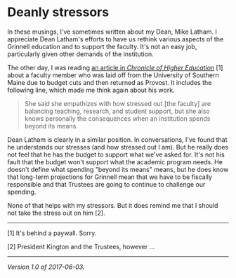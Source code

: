 Deanly stressors
================

In these musings, I've sometimes written about my Dean, Mike Latham.  I
appreciate Dean Latham's efforts to have us rethink various aspects of the
Grinnell education and to support the faculty.  It's not an easy job,
particularly given other demands of the institution.

The other day, I was reading [an article in _Chronicle of Higher
Education_](http://www.chronicle.com/article/A-Professor-Laid-Off-Returns/240204)
[1] about a faculty member who was laid off from the University of Southern
Maine due to budget cuts and then returned as Provost.  It includes the
following line, which made me think again about his work.

> She said she empathizes with how stressed out [the faculty] are balancing teaching, research, and student support, but she also knows personally the consequences when an institution spends beyond its means.

Dean Latham is clearly in a similar position.  In conversations, I've
found that he understands our stresses (and how stressed out I am).
But he really does not feel that he has the budget to support what we've
asked for.  It's not his fault that the budget won't support what the
academic program needs.  He doesn't define what spending "beyond its
means" means, but he does know that long-term projections for Grinnell
mean that we have to be fiscally responsible and that Trustees are going
to continue to challenge our spending.

None of that helps with my stressors.  But it does remind me that I should
not take the stress out on him [2].

---

[1] It's behind a paywall.  Sorry.

[2] President Kington and the Trustees, however ...

---

*Version 1.0 of 2017-06-03.*
